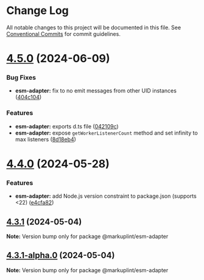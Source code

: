 # Change Log

All notable changes to this project will be documented in this file.
See [Conventional Commits](https://conventionalcommits.org) for commit guidelines.

# [4.5.0](https://github.com/markuplint/markuplint/compare/@markuplint/esm-adapter@4.4.0...@markuplint/esm-adapter@4.5.0) (2024-06-09)

### Bug Fixes

- **esm-adapter:** fix to no emit messages from other UID instances ([404c104](https://github.com/markuplint/markuplint/commit/404c1043e63f53a961cc1cfd355f26e5dde8d780))

### Features

- **esm-adapter:** exports d.ts file ([042109c](https://github.com/markuplint/markuplint/commit/042109c0e5d1e46e6fd40e0c2faea843e6dd1751))
- **esm-adapter:** expose `getWorkerListenerCount` method and set infinity to max listeners ([8d18eb4](https://github.com/markuplint/markuplint/commit/8d18eb45bd37af0166d9b79f41e20ffb10fee409))

# [4.4.0](https://github.com/markuplint/markuplint/compare/@markuplint/esm-adapter@4.3.1...@markuplint/esm-adapter@4.4.0) (2024-05-28)

### Features

- **esm-adapter:** add Node.js version constraint to package.json (supports <22) ([e4cfa82](https://github.com/markuplint/markuplint/commit/e4cfa824a9c0916393b2b3115871a6900d428372))

## [4.3.1](https://github.com/markuplint/markuplint/compare/@markuplint/esm-adapter@4.3.1-alpha.0...@markuplint/esm-adapter@4.3.1) (2024-05-04)

**Note:** Version bump only for package @markuplint/esm-adapter

## [4.3.1-alpha.0](https://github.com/markuplint/markuplint/compare/@markuplint/esm-adapter@4.3.0...@markuplint/esm-adapter@4.3.1-alpha.0) (2024-05-04)

**Note:** Version bump only for package @markuplint/esm-adapter
